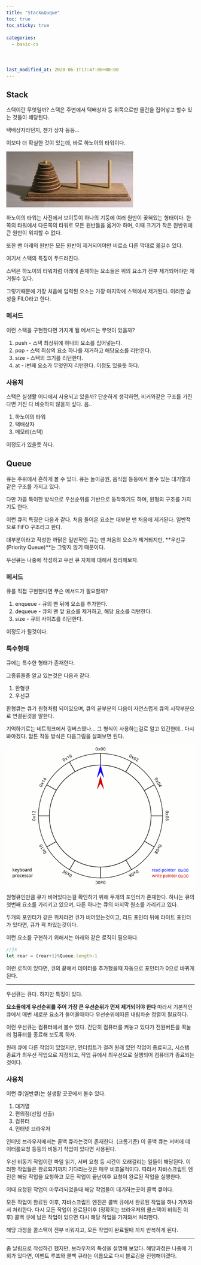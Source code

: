 ```yaml
---
title: "Stack&Quque"
toc: true
toc_sticky: true

categories:
  - basic-cs



last_modified_at: 2020-06-1T17:47:00+00:00
---
```


## Stack
스택이란 무엇일까?
스택은 주변에서 택배상자 등 위쪽으로만 물건을 집어넣고 할수 있는 것들이 해당된다.

택배상자라던지, 젠가 상자 등등...

이보다 더 확실한 것이 있는데, 바로 하노이의 타워이다.

![image](/assets/images/hanoi.jpeg)

하노이의 타워는 사진에서 보이듯이 하나의 기둥에 여러 원반이 꽂혀있는 형태이다.
한쪽의 타워에서 다른쪽의 타워로 모든 원반들을 옮겨야 하며, 이때 크기가 작은 원반위에 큰 원반이 위치할 수 없다.

또한 맨 아래의 원반은 모든 원반이 제거되어야만 비로소 다른 막대로 옮길수 있다.

여기서 스택의 특징이 두드러진다.

스택은 하노이의 타워처럼 아래에 존재하는 요소들은 위의 요소가 전부 제거되어야만 제거될수 있다.

그렇기때문에 가장 처음에 입력된 요소는 가장 마지막에 스택에서 제거된다. 
이러한 습성을 FILO라고 한다.

### 메서드
이런 스택을 구현한다면 가지게 될 메서드는 무엇이 있을까?
1. push - 스택 최상위에 하나의 요소를 집어넣는다.
2. pop - 스택 최상의 요소 하나를 제거하고 해당요소를 리턴한다.
3. size - 스택의 크기를 리턴한다.
4. at - i번째 요소가 무엇인지 리턴한다.
이정도 있을듯 하다.

### 사용처
스택은 실생활 어디에서 사용되고 있을까?
단순하게 생각하면, 비커와같은 구조를 가진다면 거진 다 비슷하지 않을까 싶다.
음..
1. 하노이의 타워
2. 택배상자
3. 메모리(스택)

이정도가 있을듯 하다.

## Queue
큐는 주위에서 흔하게 볼 수 있다.
큐는 놀이공원, 음식점 등등에서 볼수 있는 대기열과 같은 구조를 가지고 있다.

다만 가끔 특이한 방식으로 우선순위를 기반으로 동작하기도 하며, 원형의 구조를 가지기도 한다.


이런 큐의 특징은 다음과 같다.
처음 들어온 요소는 대부분 맨 처음에 제거된다. 일반적으로 FiFO 구조라고 한다.

대부분이라고 작성한 까닭은 일반적인 큐는 맨 처음의 요소가 제거되지만,
**우선큐(Priority Queue)**는 그렇지 않기 때문이다.

우선큐는 나중에 작성하고 우선 큐 자체에 대해서 정리해보자.

### 메서드
큐를 직접 구현한다면 무슨 메서드가 필요할까?
1. enqueue - 큐의 맨 뒤에 요소를 추가한다.
2. dequeue - 큐의 맨 앞 요소를 제거하고, 해당 요소를 리턴한다.
3. size - 큐의 사이즈를 리턴한다.

이정도가 될것이다.

### 특수형태
큐에는 특수한 형태가 존재한다.

그종류들중 알고 있는것은 다음과 같다.
1. 환형큐
2. 우선큐

환형큐는 큐가 원형처럼 되어있으며, 큐의 끝부분의 다음이 자연스럽게 큐의 시작부분으로 연결된것을 말한다.

기억하기로는 네트워크에서 링버스였나... 그 형식이 사용하는걸로 알고 있긴한데.. 다시 봐야겠다.
암튼 작동 방식은 다음그림을 살펴보면 된다.

![image](/assets/images/Circular.gif)

원형큐인만큼 큐가 비어있다는걸 확인하기 위해 두개의 포인터가 존재한다. 하나는 큐의 첫번째 요소를 가리키고 있으며,
다른 하나는 큐의 마지막 원소를 가리키고 있다.

두개의 포인터가 같은 위치라면 큐가 비어있는것이고,
리드 포인터 뒤에 라이트 포인터가 있다면,
큐가 꽉 차있는것이다.

이런 요소를 구현하기 위해서는 아래와 같은 로직이 필요하다.
```js
//js
let rear = (rear+1)%Queue.length-1
```
이런 로직이 있다면, 큐의 끝에서 데이터를 추가했을때 자동으로 포인터가 0으로 바뀌게 된다.

---

우선큐는 큐다.
하지만 특징이 있다.

**요소들에게 우선순위를 주어 가장 큰 우선순위가 먼저 제거되어야 한다**
따라서 기본적인 큐에서 매번 새로운 요소가 들어올때마다 우선순위에따른 내림차순 정렬이 필요하다.

이런 우선큐는 컴퓨터에서 볼수 있다.
간단히 컴퓨터를 켜놓고 있다가 전원버튼을 꾹눌러 컴퓨터를 종료해 보도록 하자.

원래 큐에 다른 작업이 있었지만, 인터럽트가 걸려 원래 있던 작업이 종료되고,
시스템 종료가 최우선 작업으로 지정되고,
작업 큐에서 최우선으로 실행되어 컴퓨터가 종료되는 것이다.

### 사용처
이런 큐(일반큐)는 실생활 곳곳에서 볼수 있다.
1. 대기열
2. 편의점(선입 선출)
3. 컴퓨터
4. 인터넷 브라우저

인터넷 브라우저에서는 콜백 큐라는것이 존재한다. (크롬기준)
이 콜백 큐는 서버에 데이터를요청 등등의 비동기 작업이 있다면 사용된다.

우선 비동기 작업이란 파일 읽기, 서버 요청 등 시간이 오래걸리는 일들이 해당된다.
이러한 작업들은 완료되기까지 기다리는것은 매우 비효율적이다.
따라서 자바스크립트 엔진은 해당 작업을 요청하고 모든 작업이 끝난이후 요청이 완료된 작업을 실행한다.

이때 요청된 작업이 마무리되었을때 해당 작업들이 대기하는곳이 콜백 큐이다.

모든 작업이 완료된 이후, 자바스크립트 엔진은 콜백 큐에서 완료된 작업을 하나 가져와서 처리한다.
다시 모든 작업이 완료된이후 (정확히는 브라우저의 콜스택이 비워진 이후) 콜백 큐에 남은 작업이 있으면 다시
해당 작업을 가져와서 처리한다.

해당 과정을 콜스택이 전부 비워지고, 모든 작업이 완료될때 까지 반복하게 된다.

---

좀 날림으로 작성하긴 했지만, 브라우저의 특성을 설명해 보았다.
해당과정은 나중에 기회가 있다면, 이벤트 루프와 콜백 큐라는 이름으로 다시 블로깅을 진행해야겠다.